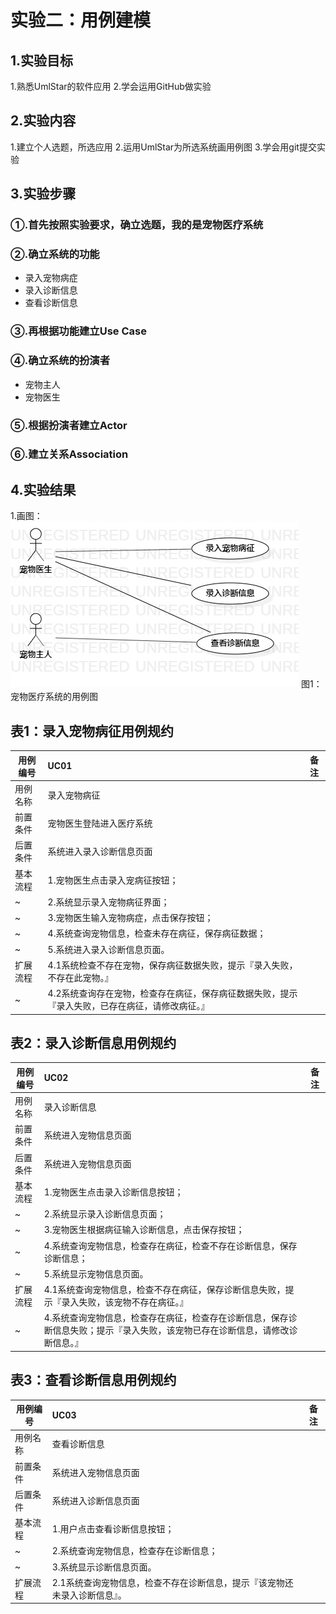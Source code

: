 # 实验二：用例建模

## 1.实验目标
1.熟悉UmlStar的软件应用
2.学会运用GitHub做实验

## 2.实验内容
1.建立个人选题，所选应用
2.运用UmlStar为所选系统画用例图
3.学会用git提交实验

## 3.实验步骤
### ①.首先按照实验要求，确立选题，我的是宠物医疗系统
### ②.确立系统的功能
 - 录入宠物病症
 - 录入诊断信息
 - 查看诊断信息
### ③.再根据功能建立Use Case
### ④.确立系统的扮演者
 - 宠物主人
 - 宠物医生
### ⑤.根据扮演者建立Actor
### ⑥.建立关系Association

## 4.实验结果
1.画图：
 ![用例图](./Lab2_UseCaseDiagram.jpg)
 图1：宠物医疗系统的用例图

## 表1：录入宠物病征用例规约  

用例编号  | UC01 | 备注  
-|:-|-  
用例名称  | 录入宠物病征  |   
前置条件  | 宠物医生登陆进入医疗系统     |
后置条件  | 系统进入录入诊断信息页面     |
基本流程  | 1.宠物医生点击录入宠病征按钮；  |
~| 2.系统显示录入宠物病征界面；  |   
~| 3.宠物医生输入宠物病症，点击保存按钮； |   
~| 4.系统查询宠物信息，检查未存在病征，保存病征数据；   |   
~| 5.系统进入录入诊断信息页面。   |  
扩展流程  | 4.1系统检查不存在宠物，保存病征数据失败，提示『录入失败，不存在此宠物。』   |
~ |4.2系统查询存在宠物，检查存在病征，保存病征数据失败，提示『录入失败，已存在病征，请修改病征。』 |


## 表2：录入诊断信息用例规约  

用例编号  | UC02 | 备注  
-|:-|-  
用例名称  | 录入诊断信息  |   
前置条件  | 系统进入宠物信息页面     | 
后置条件  | 系统进入宠物信息页面     |
基本流程  | 1.宠物医生点击录入诊断信息按钮；  |
~| 2.系统显示录入诊断信息页面；  |   
~| 3.宠物医生根据病征输入诊断信息，点击保存按钮；  |   
~| 4.系统查询宠物信息，检查存在病征，检查不存在诊断信息，保存诊断信息；   |   
~| 5.系统显示宠物信息页面。   |  
扩展流程  | 4.1系统查询宠物信息，检查不存在病征，保存诊断信息失败，提示『录入失败，该宠物不存在病征。』   |
~| 4.系统查询宠物信息，检查存在病征，检查存在诊断信息，保存诊断信息失败；提示『录入失败，该宠物已存在诊断信息，请修改诊断信息。』   |


## 表3：查看诊断信息用例规约  

用例编号  | UC03 | 备注  
-|:-|-  
用例名称  | 查看诊断信息  |   
前置条件  | 系统进入宠物信息页面     | 
后置条件  | 系统进入诊断信息页面     |
基本流程  | 1.用户点击查看诊断信息按钮；  |
~| 2.系统查询宠物信息，检查存在诊断信息；  |   
~| 3.系统显示诊断信息页面。   |
扩展流程  | 2.1系统查询宠物信息，检查不存在诊断信息，提示『该宠物还未录入诊断信息』。   |
